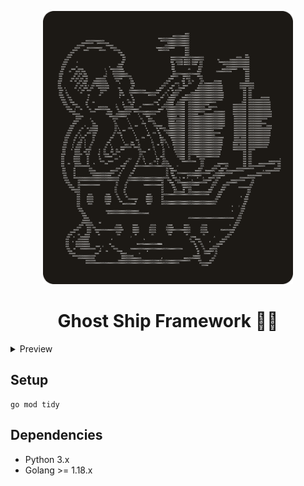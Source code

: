 <p align="center">
    <img src="./docs/logo.png" width="400">
    <h1 align="center">Ghost Ship Framework 🏴‍☠️</h1>
</p>

<details>
    <summary>Preview</summary>
    <img src="./docs/demo.png" width="600">
</details>

## Setup

```
go mod tidy
```

## Dependencies

- Python 3.x
- Golang >= 1.18.x
